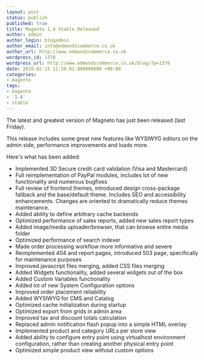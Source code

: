 ```yaml
---
layout: post
status: publish
published: true
title: Magento 1.4 Stable Released
author: admin
author_login: blogadmin
author_email: info@edmondscommerce.co.uk
author_url: http://www.edmondscommerce.co.uk
wordpress_id: 1378
wordpress_url: http://www.edmondscommerce.co.uk/blog/?p=1378
date: 2010-02-15 11:58:01.000000000 +00:00
categories:
- magento
tags:
- magento
- '1.4'
- stable
---
```

The latest and greatest version of Magneto has just been released (last Friday).

This release includes some great new features like WYSIWYG editors on the admin side, performance improvements and loads more.

Here's what has been added:

<ul class="disc">
<li>Implemented 3D Secure credit card validation (Visa and Mastercard)
</li><li>Full reimplementation of PayPal modules, includes lot of new functionality and numerous bugfixes
</li><li>Full review of frontend themes, introduced design cross-package fallback and the base/default theme. Includes SEO and accessibility enhancements. Changes are oriented to dramatically reduce themes maintenance.
</li><li>Added ability to define arbitrary cache backends
</li><li>Optimized performance of sales reports, added new sales report types
</li><li>Added image/media uploader/browser, that can browse entire media folder
</li><li>Optimized performance of search indexer
</li><li>Made order processing workflow more informative and severe
</li><li>Reimplemented 404 and report pages, introduced 503 page, specifically for maintenance purposes
</li><li>Improved javascript files merging, added CSS files merging
</li><li>Added Widgets functionality, added several widgets out of the box
</li><li>Added Custom Variables functionality
</li><li>Added lot of new System Configuration options
</li><li>Improved order placement reliability
</li><li>Added WYSIWYG for CMS and Catalog
</li><li>Optimized cache initialization during startup
</li><li>Optimized export from grids in admin area
</li><li>Improved tax and discount totals calculation
</li><li>Replaced admin notification flash popup into a simple HTML overlay
</li><li>Implemented product and category URLs per store view
</li><li>Added ability to configure entry point using virtualhost environment configuration, rather than creating another physical entry point
</li><li>Optimized simple product view without custom options
</li></ul>
